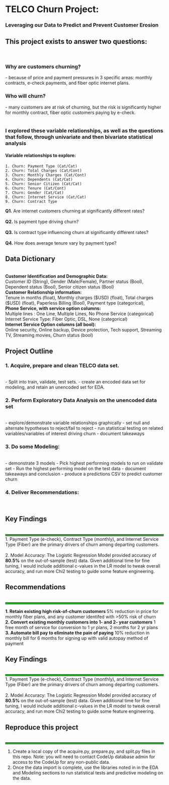 <h1>TELCO Churn Project:</h1>

<h3>Leveraging our Data to Predict and Prevent Customer Erosion</h3>

<h2>This project exists to answer two questions:</h2>
<br>
<h3> Why are customers churning?</h3>
- because of price and payment pressures in 3 specific areas: monthly contracts, e-check payments, and fiber optic internet plans.
<br>
<h3> Who will churn? </h3>
- many customers are at risk of churning, but the risk is significantly higher for monthly contract, fiber optic customers paying by e-check.
<br>
<br>
<h3> I explored these variable relationships, as well as the questions that follow, through univariate and then bivariate statistical analysis</h3>

<h4>Variable relationships to explore:</h4>

    1. Churn: Payment Type (Cat/Cat)
    2. Churn: Total Charges (Cat/Cont)
    3. Churn: Monthly Charges (Cat/Cont)
    4. Churn: Dependents (Cat/Cat)
    5. Churn: Senior Citizen (Cat/Cat)
    6. Churn: Tenure (Cat/Cont)
    7. Churn: Gender (Cat/Cat)
    8. Churn: Internet Service (Cat/Cat)
    9. Churn: Contract Type
    
<div class="alert alert-block alert-success">
    <b>Q1.</b> Are internet customers churning at significantly different rates?
</div>
<br>
<div class="alert alert-block alert-success">
    <b>Q2.</b> Is payment type driving churn?
</div>
<br>
<div class="alert alert-block alert-success">
    <b>Q3.</b> Is contract type influencing churn at significantly different rates?
</div>
<br>
<div class="alert alert-block alert-success">
    <b>Q4.</b> How does average tenure vary by payment type?    
</div>

<h2>Data Dictionary</h2>
<br>
<b>Customer Identification and Demographic Data:</b>
<br>
Customer ID (String), 
Gender (Male/Female), 
Partner status (Bool), 
Dependent status (Bool), 
Senior citizen status (Bool)
<br>
<b>Customer Relationship information:</b>
<br>
Tenure in months (float),
Monthly charges ($USD) (float), 
Total charges ($USD) (float), 
Paperless Billing (Bool), 
Payment type (categorical), 
<br>
<b>Phone Service, with service option columns:</b>
<br>
Multiple lines : One Line, Multiple Lines, No Phone Service (categorical)
<br>
Internet Service Type: Fiber Optic, DSL, None (categorical)
<br>
<b>Internet Service Option columns (all bool):</b>
<br>
Online security, 
Online backup, 
Device protection, 
Tech support, 
Streaming TV, 
Streaming movies, 
Churn status (bool)

<h2> Project Outline </h2>
<h3>1. Acquire, prepare and clean TELCO data set.</h3>
<br>
- Split into train, validate, test sets.
- create an encoded data set for modeling, and retain an unencoded set for EDA. 
<br>
<h3>2. Perform Exploratory Data Analysis on the unencoded data set</h3>
<br>
- explore/demonstrate variable relationships graphically
- set null and alternate hypotheses to reject/fail to reject
- run statistical testing on related variables/variables of interest driving churn
- document takeaways
<br>   
<h3>3. Do some Modeling:</h3>
<br>
- demonstrate 3 models
- Pick highest performing models to run on validate set
- Run the highest performing model on the test data
- document takeaways and conclusion
- produce a predictions CSV to predict customer churn
<br>
<h3>4. Deliver Recommendations:</h3>
<br>

<h2> Key Findings</h2>
<br>
<hr style="border-top: 5px groove limegreen; margin-top: 1px; margin-bottom: 1px">
1. Payment Type (e-check), Contract Type (monthly), and Internet Service Type (Fiber) are the primary drivers of churn among departing customers.
    <br>
    <br>
2. Model Accuracy: The Logistic Regression Model provided accuracy of <b>80.5%</b> on the out-of-sample (test) data. Given additional time for fine tuning, I would include additional c-values in the LR model to tweak overall accuracy, and run more Chi2 testing to guide some feature engineering.
<h2> Recommendations </h2>
<br>
<hr style="border-top: 5px groove limegreen; margin-top: 1px; margin-bottom: 1px">

<b> 1. Retain existing high risk-of-churn customers </b>
    5% reduction in price for monthly fiber plans, and any customer identifed with >50% risk of churn
<br>
<b> 2. Convert existing monthly customers into 1- and 2- year customers</b>
    1 free month of service for conversion to 1 yr plans, 2 months for 2 yr plans
<br>
<b> 3. Automate bill pay to eliminate the pain of paying</b>
    10% reduction in monthly bill for 6 months for signing up with valid autopay method of payment
<h2> Key Findings</h2>
<br>
<hr style="border-top: 5px groove limegreen; margin-top: 1px; margin-bottom: 1px">
1. Payment Type (e-check), Contract Type (monthly), and Internet Service Type (Fiber) are the primary drivers of churn among departing customers.
    <br>
    <br>
2. Model Accuracy: The Logistic Regression Model provided accuracy of <b>80.5%</b> on the out-of-sample (test) data. Given additional time for fine tuning, I would include additional c-values in the LR model to tweak overall accuracy, and run more Chi2 testing to guide some feature engineering.
<h2> Reproduce this project </h2>
<br>
<hr style="border-top: 5px groove limegreen; margin-top: 1px; margin-bottom: 1px">

 1. Create a local copy of the acquire.py, prepare.py, and split.py files in this repo. Note: you will need to contact CodeUp database admin for access to the CodeUp for any non-public data. 
 2. Once the data import is complete, use the libraries noted in in the EDA and Modeling sections to run statistical tests and predictive modeling on the data.